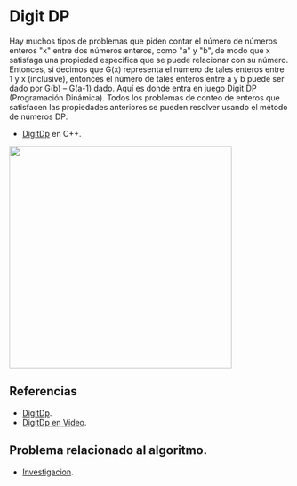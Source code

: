# Digit DP

Hay muchos tipos de problemas que piden contar el número de números enteros "x" entre dos números enteros, como "a" y "b", 
de modo que x satisfaga una propiedad específica que se puede relacionar con su número.
Entonces, si decimos que G(x) representa el número de tales enteros entre 1 y x (inclusive), 
entonces el número de tales enteros entre a y b puede ser dado por G(b) – G(a-1) dado. Aquí es donde entra en juego Digit DP (Programación Dinámica). 
Todos los problemas de conteo de enteros que satisfacen las propiedades anteriores se pueden resolver usando el método de números DP.

* [DigitDp](https://github.com/Lutyvr02/Algoritmica/blob/main/Contenidos/DigitDP/digitdp.cpp) en C++.
<img src="https://user-images.githubusercontent.com/101956531/197399401-4fab630a-91d7-4647-b57b-ceca83106ecd.png" width="400">

## Referencias
* [DigitDp](https://www.geeksforgeeks.org/digit-dp-introduction/).
* [DigitDp en Video](https://www.youtube.com/watch?v=5ag4kmHVs8k).

## Problema relacionado al algoritmo.
* [Investigacion](https://vjudge.net/contest/269679#problem/B).
